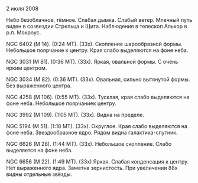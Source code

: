 2 июля 2008

Небо безоблачное, тёмное. Слабая дымка. Слабый ветер. Млечный путь виден в созвездии Стрельца и Щита. Наблюдения в телескоп Алькор в р.п. Мокроус.

NGC 6402 (М 14). (0:24 MT). (33x). Скопление шарообразной формы. Небольшое поярчание к центру. Края слабо выделяются на фоне неба.

NGC 3031 (M 81). (0:36 MT). (33x). Яркая, овальной формы. С очень ярким центром.

NGC 3034 (M 82). (0:36 MT). (33x). Овальная, сильно вытянутой формы. Без выраженного центра.

NGC 4258 (М 106). (0:55 MT). (33x). Тусклая, края слабо выделяются на фоне неба. Небольшое поярчаниек центру.

NGC 3992 (M 109). (1:05 MT). (33x). Видна на пределе.

NGC 5194 (M 51). (1:18 MT). (33x). Округлое. Края слабо выделяются на фоне неба. Звездообразное ядро. Рядом видна галактика-спутник.

NGC 6626 (M 28). (1:44 MT). (33x). Небольшое скопление. Слабо выделяется на фоне неба.

NGC 6656 (M 22). (1:49 MT). (33x) Яркая. Слабая конденсация к центру. Нет выраженного ядра. Заметна зернистость. При увеличении 88х видны отдельные звёзды.

